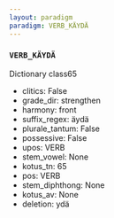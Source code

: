 ```yaml
---
layout: paradigm
paradigm: VERB_KÄYDÄ
---
```

### ` VERB_KÄYDÄ `

Dictionary class65
* clitics: False
* grade_dir: strengthen
* harmony: front
* suffix_regex: äydä
* plurale_tantum: False
* possessive: False
* upos: VERB
* stem_vowel: None
* kotus_tn: 65
* pos: VERB
* stem_diphthong: None
* kotus_av: None
* deletion: ydä
